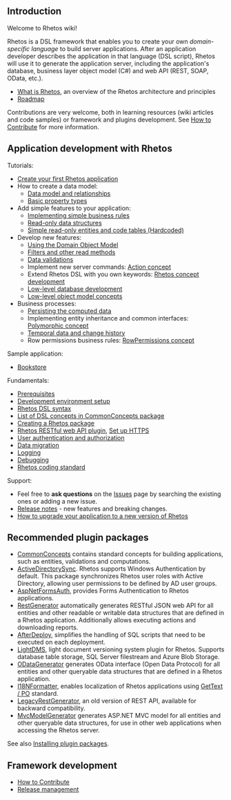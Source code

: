 ## Introduction

Welcome to Rhetos wiki!

Rhetos is a DSL framework that enables you to create your own *domain-specific language* to build server applications.
After an application developer describes the application in that language (DSL script), Rhetos will
use it to generate the application server, including the application's database,
business layer object model (C#) and web API (REST, SOAP, OData, etc.).

* [What is Rhetos](What-is-Rhetos), an overview of the Rhetos architecture and principles
* [Roadmap](Rhetos-platform-roadmap)

Contributions are very welcome, both in learning resources (wiki articles and code samples) or framework and plugins development. See [How to Contribute](How-to-Contribute) for more information.

## Application development with Rhetos

Tutorials:

* [Create your first Rhetos application](Create-your-first-Rhetos-application)
* How to create a data model:
  * [Data model and relationships](Data-model-and-relationships)
  * [Basic property types](Data-structure-properties)
* Add simple features to your application:
  * [Implementing simple business rules](Implementing-simple-business-rules)
  * [Read-only data structures](Read-only-data-structures)
  * [Simple read-only entities and code tables (Hardcoded)](simple-read-only-entities-and-codetables)
* Develop new features:
  * [Using the Domain Object Model](Using-the-Domain-Object-Model)
  * [Filters and other read methods](Filters-and-other-read-methods)
  * [Data validations](Data-validations)
  * Implement new server commands: [Action concept](Action-concept)
  * Extend Rhetos DSL with you own keywords: [Rhetos concept development](Rhetos-concept-development)
  * [Low-level database development](Database-objects)
  * [Low-level object model concepts](Low-level-object-model-concepts)
* Business processes:
  * [Persisting the computed data](Persisting-the-computed-data)
  * Implementing entity inheritance and common interfaces: [Polymorphic concept](Polymorphic-concept)
  * [Temporal data and change history](Temporal-data-and-change-history)
  * Row permissions business rules: [RowPermissions concept](RowPermissions-concept)

Sample application:

* [Bookstore](https://github.com/Rhetos/Bookstore)

Fundamentals:

* [Prerequisites](Prerequisites)
* [Development environment setup](Development-Environment-Setup)
* [Rhetos DSL syntax](Rhetos-DSL-syntax)
* [List of DSL concepts in CommonConcepts package](List-of-DSL-concepts-in-CommonConcepts)
* [Creating a Rhetos package](Creating-a-Rhetos-package)
* [Rhetos RESTful web API plugin](https://github.com/Rhetos/RestGenerator/blob/master/Readme.md), [Set up HTTPS](Setting-up-Rhetos-for-HTTPS)
* [User authentication and authorization](User-authentication-and-authorization)
* [Data migration](Data-migration)
* [Logging](Logging)
* [Debugging](Debugging)
* [Rhetos coding standard](Rhetos-coding-standard)

Support:

* Feel free to **ask questions** on the [Issues](https://github.com/Rhetos/Rhetos/issues) page by searching the existing ones or adding a new issue.
* [Release notes](https://github.com/Rhetos/Rhetos/blob/master/ChangeLog.md) -
  new features and breaking changes.
* [How to upgrade your application to a new version of Rhetos](Upgrade-Rhetos-version)

## Recommended plugin packages

* [CommonConcepts](https://github.com/Rhetos/Rhetos/tree/master/CommonConcepts) contains standard concepts for building applications, such as entities, validations and computations.
* [ActiveDirectorySync](https://github.com/Rhetos/ActiveDirectorySync). Rhetos supports Windows Authentication by default. This package synchronizes Rhetos user roles with Active Directory, allowing user permissions to be defined by AD user groups.
* [AspNetFormsAuth](https://github.com/Rhetos/AspNetFormsAuth), provides Forms Authentication to Rhetos applications.
* [RestGenerator](https://github.com/Rhetos/RestGenerator) automatically generates RESTful JSON web API for all entities and other readable or writable data structures that are defined in a Rhetos application. Additionally allows executing actions and downloading reports.
* [AfterDeploy](https://github.com/Rhetos/AfterDeploy), simplifies the handling of SQL scripts that need to be executed on each deployment.
* [LightDMS](https://github.com/Rhetos/LightDMS),  light document versioning system plugin for Rhetos. Supports database table storage, SQL Server filestream and Azure Blob Storage.
* [ODataGenerator](https://github.com/Rhetos/ODataGenerator) generates OData interface (Open Data Protocol) for all entities and other queryable data structures that are defined in a Rhetos application.
* [I18NFormatter](https://github.com/Rhetos/I18NFormatter), enables localization of Rhetos applications using [GetText / PO](http://en.wikipedia.org/wiki/Gettext) standard.
* [LegacyRestGenerator](https://github.com/Rhetos/LegacyRestGenerator), an old version of REST API, available for backward compatibility.
* [MvcModelGenerator](https://github.com/Rhetos/MvcModelGenerator) generates ASP.NET MVC model for all entities and other queryable data structures, for use in other web applications when accessing the Rhetos server.

See also [Installing plugin packages](Installing-plugin-packages).

## Framework development

* [How to Contribute](How-to-Contribute)
* [Release management](Release-management)
